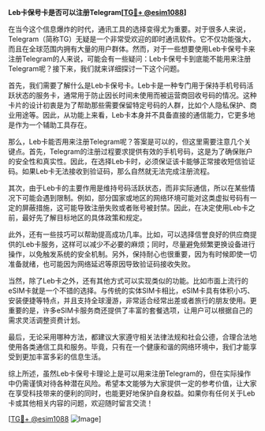 **Leb卡保号卡是否可以注册Telegram[[TG💪+ @esim1088](https://t.me/s/esim1088)]**

在当今这个信息爆炸的时代，通讯工具的选择变得尤为重要。对于很多人来说，Telegram（简称TG）无疑是一个非常受欢迎的即时通讯软件。它不仅功能强大，而且在全球范围内拥有大量的用户群体。然而，对于一些想要使用Leb卡保号卡来注册Telegram的人来说，可能会有一些疑问：Leb卡保号卡到底能不能用来注册Telegram呢？接下来，我们就来详细探讨一下这个问题。

首先，我们需要了解什么是Leb卡保号卡。Leb卡是一种专门用于保持手机号码活跃状态的服务卡，通常用于防止因长时间未使用而被运营商回收号码的情况。这种卡片的设计初衷是为了帮助那些需要保留特定号码的人群，比如个人隐私保护、商业用途等。因此，从功能上来看，Leb卡本身并不具备直接的通信能力，它更多地是作为一个辅助工具存在。

那么，Leb卡能否用来注册Telegram呢？答案是可以的，但这里需要注意几个关键点。首先，Telegram的注册过程要求提供有效的手机号码，这是为了确保账户的安全性和真实性。因此，在选择Leb卡时，必须保证该卡能够正常接收短信验证码。如果Leb卡无法接收到验证码，那么自然就无法完成注册流程。

其次，由于Leb卡的主要作用是维持号码活跃状态，而非实际通信，所以在某些情况下可能会遇到限制。例如，部分国家或地区的网络环境可能对这类虚拟号码有一定的屏蔽措施，这可能导致注册失败或者账号被封禁。因此，在决定使用Leb卡之前，最好先了解目标地区的具体政策和规定。

此外，还有一些技巧可以帮助提高成功几率。比如，可以选择信誉良好的供应商提供的Leb卡服务，这样可以减少不必要的麻烦；同时，尽量避免频繁更换设备进行操作，以免触发系统的安全机制。另外，保持耐心也很重要，因为有时候即使一切准备就绪，也可能因为网络延迟等原因导致验证码接收失败。

当然，除了Leb卡之外，还有其他方式可以实现类似的功能。比如市面上流行的eSIM卡就是一个不错的选择。与传统的实体SIM卡相比，eSIM卡具有体积小巧、安装便捷等特点，并且支持全球漫游，非常适合经常出差或者旅行的朋友使用。更重要的是，许多eSIM卡服务商还提供了丰富的套餐选项，让用户可以根据自己的需求灵活调整资费计划。

最后，无论采用哪种方法，都建议大家遵守相关法律法规和社会公德，合理合法地使用各类通信工具和服务。毕竟，只有在一个健康和谐的网络环境中，我们才能享受到更加丰富多彩的信息生活。

综上所述，虽然Leb卡保号卡理论上是可以用来注册Telegram的，但在实际操作中仍需谨慎对待各种潜在风险。希望本文能够为大家提供一定的参考价值，让大家在享受科技带来的便利的同时，也能更好地保护自身权益。如果你有任何关于Leb卡或其他相关内容的问题，欢迎随时留言交流！

[[TG💪+ @esim1088](https://t.me/s/esim1088) ![Image](https://i.postimg.cc/4NQfJmqS/Snipaste-2025-05-13-00-14-12.png)]